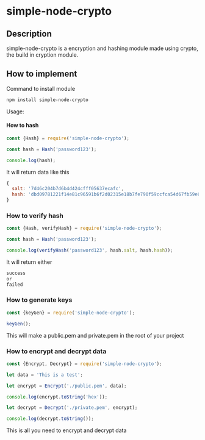 # simple-node-crypto
## Description
simple-node-crypto is a encryption and hashing module made using crypto, the build in cryption module.

## How to implement
Command to install module
```bash
npm install simple-node-crypto
```
Usage:
#### How to hash
```js
const {Hash} = require('simple-node-crypto');

const hash = Hash('password123');

console.log(hash);
```
It will return data like this
```js
{
  salt: '7d46c204b7d6b4d424cfff05637ecafc',
  hash: 'dbd09781221f14e81c96591b6f2d02315e18b7fe790f59ccfca54d67fb59e615281559f8214ade59502f9a32771c4b90b1ee5e5bc6c2a1f3b95624de0c5a5dea'
}
```

### How to verify hash
```js
const {Hash, verifyHash} = require('simple-node-crypto');

const hash = Hash('password123');

console.log(verifyHash('password123', hash.salt, hash.hash));
```
It will return either
```js
success
or
failed
```

### How to generate keys
```js
const {keyGen} = require('simple-node-crypto');

keyGen();
```
This will make a public.pem and private.pem in the root of your project

### How to encrypt and decrypt data
```js
const {Encrypt, Decrypt} = require('simple-node-crypto');

let data = 'This is a test';

let encrypt = Encrypt('./public.pem', data);

console.log(encrypt.toString('hex'));

let decrypt = Decrypt('./private.pem', encrypt);

console.log(decrypt.toString());
```
This is all you need to encrypt and decrypt data
